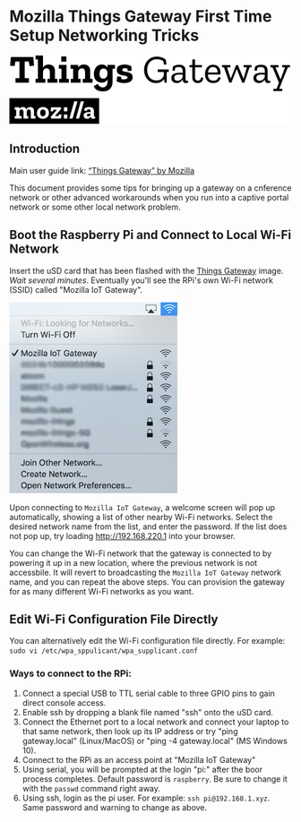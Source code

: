# Mozilla Things Gateway First Time Setup Networking Tricks
![Project Things by Mozilla](/images/ThingsGateway-Mozilla.png)

## Introduction

Main user guide link: 
[“Things Gateway” by Mozilla](https://github.com/kgiori/things-gateway-guide/blob/master/mozilla-gateway-guide.md)

This document provides some tips for bringing up a gateway on a cnference network or other advanced workarounds 
when you run into a captive portal network or some other local network problem.

## Boot the Raspberry Pi and Connect to Local Wi-Fi Network

Insert the uSD card that has been flashed with the [Things Gateway](https://iot.mozilla.org/gateway/) image. 
*Wait several minutes*. Eventually you'll see the RPi's own Wi-Fi network (SSID) called "Mozilla IoT Gateway". 

<img src="/images/image8.png" alt="Mozilla IoT Gateway SSID" width="300">

Upon connecting to `Mozilla IoT Gateway`, a welcome screen will pop up automatically, showing a list of other 
nearby Wi-Fi networks. Select the desired network name from the list, and enter the password. If the list does not pop 
up, try loading http://192.168.220.1 into your browser.

You can change the Wi-Fi network that the gateway is connected to by powering it up in a new location, where the 
previous network is not accessbile. It will revert to broadcasting the `Mozilla IoT Gateway` network name, and you 
can repeat the above steps. You can provision the gateway for as many different Wi-Fi networks as you want.

## Edit Wi-Fi Configuration File Directly

You can alternatively edit the Wi-Fi configuration file directly. For example:
`sudo vi /etc/wpa_sppulicant/wpa_supplicant.conf`

### Ways to connect to the RPi:

1. Connect a special USB to TTL serial cable to three GPIO pins to gain direct console access.
2. Enable ssh by dropping a blank file named "ssh" onto the uSD card.
  1. Connect the Ethernet port to a local network and connect your laptop to that same network, then 
     look up its IP address or try "ping gateway.local" (Linux/MacOS) or "ping -4 gateway.local" (MS Windows 10).
  2. Connect to the RPi as an access point at "Mozilla IoT Gateway"
3. Using serial, you will be prompted at the login "pi:" after the boor process completes. 
   Default password is `raspberry`. Be sure to change it with the `passwd` command right away.
4. Using ssh, login as the pi user. For example: `ssh pi@192.168.1.xyz`. Same password and warning to change as above.



